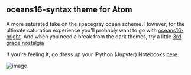 ## oceans16-syntax theme for Atom

A more saturated take on the spacegray ocean scheme. However, for the ultimate saturation experience you'll probably want to go with [oceans16-bright](https://github.com/dunovank/oceans16-bright-syntax). And when you need a break from the dark themes, try a little [3rd grade nostalgia](https://github.com/dunovank/grade3-syntax)

If you're feeling it, go dress up your IPython (Jupyter) Notebooks [here](https://github.com/dunovank/jupyter-themes).

![image](https://github.com/dunovank/oceans16-syntax/blob/master/screens/oceans16.png?raw=true)
